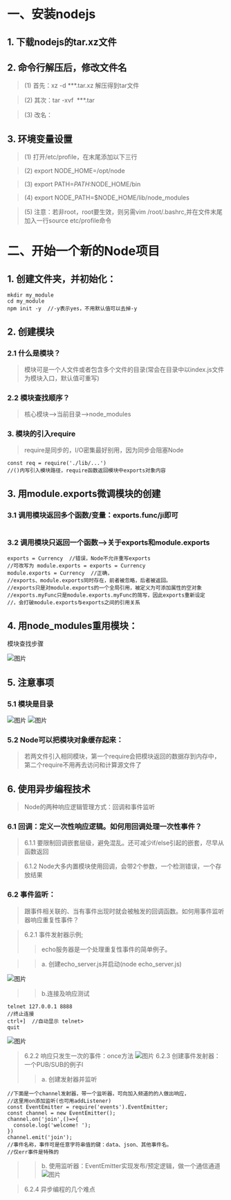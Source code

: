 # 一、安装nodejs

## 1. 下载nodejs的tar.xz文件
## 2. 命令行解压后，修改文件名
>(1) 首先：xz -d ***.tar.xz 解压得到tar文件

>(2) 其次：tar -xvf  ***.tar

>(3) 改名：

## 3. 环境变量设置
>(1) 打开/etc/profile，在末尾添加以下三行

>(2) export NODE_HOME=/opt/node

>(3) export PATH=$PATH:$NODE_HOME/bin

>(4) export NODE_PATH=$NODE_HOME/lib/node_modules

>(5) 注意：若非root，root要生效，则另需vim /root/.bashrc,并在文件末尾加入一行source etc/profile命令

# 二、开始一个新的Node项目

## 1. 创建文件夹，并初始化：
```plain
mkdir my_module
cd my_module
npm init -y  //-y表示yes，不用默认值可以去掉-y
```
## 2. 创建模块
### 2.1 什么是模块？
>模块可是一个人文件或者包含多个文件的目录(常会在目录中以index.js文件为模块入口，默认值可重写)
### 2.2 模块查找顺序？
>核心模块——>当前目录——>node_modules
### 3. 模块的引入require
>require是同步的，I/O密集最好别用，因为同步会阻塞Node
```plain
const req = require('./lib/...')  
//()内写引入模块路径，require函数返回模块中exports对象内容
```
## 3. 用module.exports微调模块的创建
### 3.1 调用模块返回多个函数/变量：exports.func/ji即可
```plain

```
### 3.2 调用模块只返回一个函数——>关于exports和module.exports
```plain
exports = Currency  //错误，Node不允许重写exports
//可改写为 module.exports = exports = Currency
module.exports = Currency  //正确，
//exports、module.exports同时存在，前者被忽略，后者被返回。
//exports只是对module.exports的一个全局引用，被定义为可添加属性的空对象
//exports.myFunc只是module.exports.myFunc的简写，因此exports重新设定
//，会打破module.exports与exports之间的引用关系
```
## 4. 用node_modules重用模块：
模块查找步骤

![图片](https://github.com/huzi0007/language/blob/main/pictures/nodejs1.png?raw=true)


## 5. 注意事项
### 5.1 模块是目录
![图片](https://github.com/huzi0007/language/blob/main/pictures/nodejs2.png?raw=true)
![图片](https://github.com/huzi0007/language/blob/main/pictures/nodejs3.png?raw=true)

### 5.2 Node可以把模块对象缓存起来：
>若两文件引入相同模块，第一个require会把模块返回的数据存到内存中，第二个require不用再去访问和计算源文件了
## 6. 使用异步编程技术
>Node的两种响应逻辑管理方式：回调和事件监听
### 6.1 回调：定义一次性响应逻辑。如何用回调处理一次性事件？
>6.1.1 要限制回调嵌套层级，避免混乱。还可减少if/else引起的嵌套，尽早从函数返回

>6.1.2 Node大多内置模块使用回调，会带2个参数，一个检测错误，一个存放结果
### 6.2 事件监听：
>跟事件相关联的、当有事件出现时就会被触发的回调函数。如何用事件监听器响应重复性事件？

>6.2.1 事件发射器示例;
>>echo服务器是一个处理重复性事件的简单例子。

>>a. 创建echo_server.js并启动(node echo_server.js) 

![图片](https://github.com/huzi0007/language/blob/main/pictures/nodejs4.png?raw=true)
>>b.连接及响应测试

```plain
telnet 127.0.0.1 8888
//终止连接
ctrl+]  //自动显示 telnet>
quit
```
![图片](https://github.com/huzi0007/language/blob/main/pictures/nodejs5.png?raw=true)
>6.2.2 响应只发生一次的事件：once方法
![图片](https://github.com/huzi0007/language/blob/main/pictures/nodejs6.png?raw=true)
>6.2.3 创建事件发射器：一个PUB/SUB的例子l
>>a. 创建发射器并监听
```plain
//下面是一个channel发射器，带一个监听器，可向加入频道的的人做出响应，
//这里用on添加监听(也可用addListener)
const EventEmitter = require('events').EventEmitter;
const channel = new EventEmitter();
channel.on('join',()=>{
  console.log('welcome! ');
})
channel.emit('join');
//事件名称，事件可是任意字符串值的键：data、json、其他事件名。
//仅err事件是特殊的
```
>>b. 使用监听器：EventEmitter实现发布/预定逻辑，做一个通信通道
![图片](https://github.com/huzi0007/language/blob/main/pictures/nodejs7.png?raw=true)

>6.2.4 异步编程的几个难点
